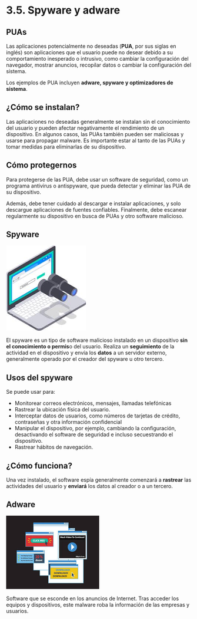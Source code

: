 # 3.5. Spyware y adware

## PUAs

Las aplicaciones potencialmente no deseadas (**PUA**, por sus siglas en inglés) son aplicaciones que el usuario puede no desear debido a su comportamiento inesperado o intrusivo, como cambiar la configuración del navegador, mostrar anuncios, recopilar datos o cambiar la configuración del sistema. 

Los ejemplos de PUA incluyen **adware, spyware y optimizadores de sistema**.

## ¿Cómo se instalan?

Las aplicaciones no deseadas generalmente se instalan sin el conocimiento del usuario y pueden afectar negativamente el rendimiento de un dispositivo. En algunos casos, las PUAs también pueden ser maliciosas y usarse para propagar malware. Es importante estar al tanto de las PUAs y tomar medidas para eliminarlas de su dispositivo.

## Cómo protegernos

Para protegerse de las PUA, debe usar un software de seguridad, como un programa antivirus o antispyware, que pueda detectar y eliminar las PUA de su dispositivo. 

Además, debe tener cuidado al descargar e instalar aplicaciones, y solo descargue aplicaciones de fuentes confiables. Finalmente, debe escanear regularmente su dispositivo en busca de PUAs y otro software malicioso.

## Spyware

![](img/2019-12-10-09-19-13.png)

El spyware es un tipo de software malicioso instalado en un dispositivo **sin el conocimiento o permis**o del usuario. Realiza un **seguimiento** de la actividad en el dispositivo y envía los **datos** a un servidor externo, generalmente operado por el creador del spyware u otro tercero.

## Usos del spyware

Se puede usar para:

- Monitorear correos electrónicos, mensajes, llamadas telefónicas
- Rastrear la ubicación física del usuario. 
- Interceptar datos de usuarios, como números de tarjetas de crédito, contraseñas y otra información confidencial
- Manipular el dispositivo, por ejemplo, cambiando la configuración, desactivando el software de seguridad e incluso secuestrando el dispositivo.
- Rastrear hábitos de navegación.

## ¿Cómo funciona?

Una vez instalado, el software espía generalmente comenzará a **rastrear** las actividades del usuario y **enviará** los datos al creador o a un tercero. 

## Adware

![](img/2019-12-10-09-19-42.png)

Software que se esconde en los anuncios de Internet. Tras acceder los equipos y dispositivos, este malware roba la información de las empresas y usuarios.
